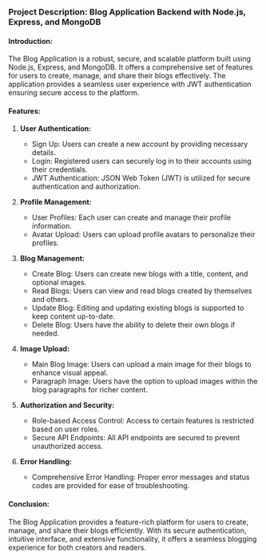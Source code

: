 

### Project Description: Blog Application Backend with Node.js, Express, and MongoDB

#### Introduction:
The Blog Application is a robust, secure, and scalable platform built using Node.js, Express, and MongoDB. It offers a comprehensive set of features for users to create, manage, and share their blogs effectively. The application provides a seamless user experience with JWT authentication ensuring secure access to the platform.

#### Features:
1. **User Authentication:**
    - Sign Up: Users can create a new account by providing necessary details.
    - Login: Registered users can securely log in to their accounts using their credentials.
    - JWT Authentication: JSON Web Token (JWT) is utilized for secure authentication and authorization.

2. **Profile Management:**
    - User Profiles: Each user can create and manage their profile information.
    - Avatar Upload: Users can upload profile avatars to personalize their profiles.

3. **Blog Management:**
    - Create Blog: Users can create new blogs with a title, content, and optional images.
    - Read Blogs: Users can view and read blogs created by themselves and others.
    - Update Blog: Editing and updating existing blogs is supported to keep content up-to-date.
    - Delete Blog: Users have the ability to delete their own blogs if needed.

4. **Image Upload:**
    - Main Blog Image: Users can upload a main image for their blogs to enhance visual appeal.
    - Paragraph Image: Users have the option to upload images within the blog paragraphs for richer content.

5. **Authorization and Security:**
    - Role-based Access Control: Access to certain features is restricted based on user roles.
    - Secure API Endpoints: All API endpoints are secured to prevent unauthorized access.

6. **Error Handling:**
    - Comprehensive Error Handling: Proper error messages and status codes are provided for ease of troubleshooting.




#### Conclusion:
The Blog Application provides a feature-rich platform for users to create, manage, and share their blogs efficiently. With its secure authentication, intuitive interface, and extensive functionality, it offers a seamless blogging experience for both creators and readers. 

